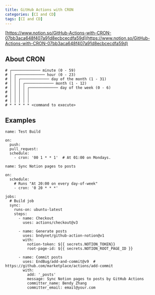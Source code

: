 ```yaml
---
title: GitHub Actions with CRON
categories: [CI and CD]
tags: [CI and CD]
---
```


[https://www.notion.so/GitHub-Actions-with-CRON-07bb3aca648f407a91d8ecbcecdfa59d](https://www.notion.so/GitHub-Actions-with-CRON-07bb3aca648f407a91d8ecbcecdfa59d)


## About CRON


```shell
# ┌───────────── minute (0 - 59)
# │ ┌───────────── hour (0 - 23)
# │ │ ┌───────────── day of the month (1 - 31)
# │ │ │ ┌───────────── month (1 - 12)
# │ │ │ │ ┌───────────── day of the week (0 - 6)
# │ │ │ │ │                       
# │ │ │ │ │
# │ │ │ │ │
# * * * * * <command to execute>
```


## Examples


```shell
name: Test Build

on:  
  push:
  pull_request:
  schedule:
    - cron: '00 1 * * 1'  # At 01:00 on Mondays.
```


```shell
name: Sync Notion pages to posts

on:
  schedule:
    # Runs "At 20:00 on every day-of-week"
    - cron: '0 20 * * *'
    
jobs:
  # Build job
  sync:
    runs-on: ubuntu-latest
    steps:
      - name: Checkout
        uses: actions/checkout@v3

      - name: Generate posts
        uses: bndynet/github-action-notion@v1
        with:
          notion-token: ${{ secrets.NOTION_TOKEN}}
          root-page-id: ${{ secrets.NOTION_ROOT_PAGE_ID }}

      - name: Commit posts
        uses: EndBug/add-and-commit@v9  # https://github.com/marketplace/actions/add-commit
        with:
          add: '_posts'
          message: Sync Notion pages to posts by GitHub Actions
          committer_name: Bendy Zhang
          committer_email: email@your.com
```

